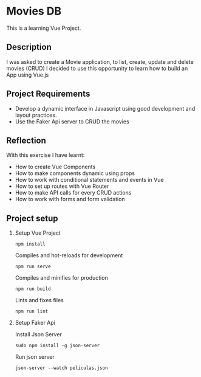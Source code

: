 # Movies DB

This is a learning Vue Project.

## Description

I was asked to create a Movie application, to list, create, update and delete movies (CRUD) I decided to use this opportunity to learn how to build an App using Vue.js


## Project Requirements
 - Develop a dynamic interface in Javascript using good development and layout practices.
 - Use the Faker Api server to CRUD the movies


## Reflection
With this exercise I have learnt:

- How to create Vue Components
- How to make components dynamic using props
- How to work with conditional statements and events in Vue
- How to set up routes with Vue Router
- How to make API calls for every CRUD actions
- How to work with forms and form validation


## Project setup
1. Setup Vue Project
    ```
    npm install
    ```

    Compiles and hot-reloads for development
    ```
    npm run serve
    ```

    Compiles and minifies for production
    ```
    npm run build
    ```

    Lints and fixes files
    ```
    npm run lint
    ```


2. Setup Faker Api

    Install Json Server
    ```
    sudo npm install -g json-server
    ```

    Run json server
    ```
    json-server --watch peliculas.json
    ```
